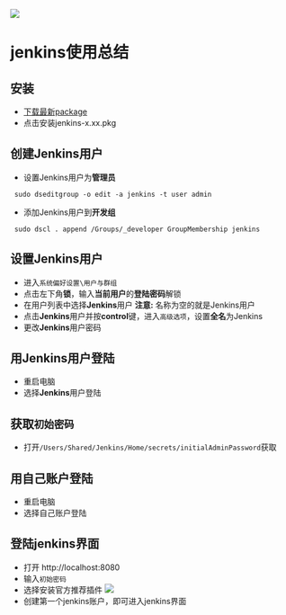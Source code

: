 [![][ButlerImage]][website]

# jenkins使用总结

## 安装
- [下载最新package](http://mirrors.jenkins.io/osx/latest)
- 点击安装jenkins-x.xx.pkg

## 创建Jenkins用户
 - 设置Jenkins用户为**管理员**
 ```shell
  sudo dseditgroup -o edit -a jenkins -t user admin
 ```

 - 添加Jenkins用户到**开发组**
 ```shell
  sudo dscl . append /Groups/_developer GroupMembership jenkins
 ```

## 设置Jenkins用户
  - 进入`系统偏好设置\用户与群组`
  - 点击左下角**锁**，输入**当前用户**的**登陆密码**解锁
  - 在用户列表中选择**Jenkins**用户 **注意:** 名称为空的就是Jenkins用户
  - 点击**Jenkins**用户并按**control**键，进入`高级选项`，设置**全名**为Jenkins
  - 更改**Jenkins**用户密码

## 用**Jenkins**用户登陆
  - 重启电脑
  - 选择**Jenkins**用户登陆

## 获取`初始密码`
  - 打开`/Users/Shared/Jenkins/Home/secrets/initialAdminPassword`获取

## 用自己账户登陆
  - 重启电脑
  - 选择自己账户登陆

## 登陆jenkins界面
  - 打开 http://localhost:8080
  - 输入`初始密码`
  - 选择安装官方推荐插件
    ![][CustomizeJenkinsImgage]
  - 创建第一个jenkins账户，即可进入jenkins界面


[ButlerImage]: https://jenkins.io/sites/default/files/jenkins_logo.png
[CustomizeJenkinsImgage]: https://raw.githubusercontent.com/blackstone86/learn-jenkins/master/assets/customize_jenkins.png
[website]: https://jenkins.io/
